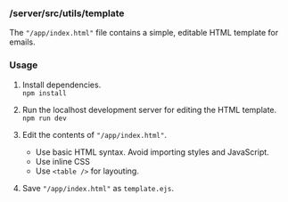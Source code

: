 ### /server/src/utils/template

The `"/app/index.html"` file contains a simple, editable HTML template for emails.

### Usage

1. Install dependencies.<br>
`npm install`

2. Run the localhost development server for editing the HTML template.<br>
`npm run dev`

3. Edit the contents of `"/app/index.html"`.
   - Use basic HTML syntax. Avoid importing styles and JavaScript.
   - Use inline CSS
   - Use `<table />` for layouting.

4. Save `"/app/index.html"` as `template.ejs`.
